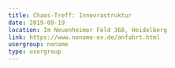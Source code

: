 ```yaml
---
title: Chaos-Treff: Innevrastruktur
date: 2019-09-19
location: Im Neuenheimer Feld 368, Heidelberg
link: https://www.noname-ev.de/anfahrt.html
usergroup: noname
type: usergroup
---
```


